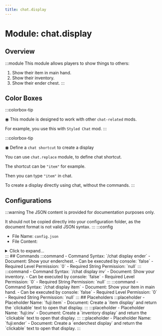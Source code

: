 ```yaml
---
title: chat.display
---
```



# Module: chat.display

## Overview
:::module
This module allows players to show things to others:
1. Show their item in main hand.
2. Show their inventory.
3. Show their ender chest.
:::
## Color Boxes

:::colorbox-tip

◉ This module is designed to work with other `chat-related` mods.

For example, you use this with `Styled Chat` mod.
:::

:::colorbox-tip

◉ Define a `chat shortcut` to create a display

You can use `chat.replace` module, to define chat shortcut.

The shortcut can be `"item"` for example.

Then you can type `"item"` in chat.

To create a display directly using chat, without the commands.
:::

## Configurations
:::warning
The JSON content is provided for documentation purposes only.

It should not be copied directly into your configuration folder, as the document format is not valid JSON syntax.
:::
:::config
- File Name: `config.json`
- File Content: 
<details>

<summary>Click to expand...</summary>

```json showLineNumbers title="config/fuji/modules/chat/display/config.json"
{
  /* The expiration duration for each created `display`. */
  "expiration_duration_seconds": 3600
}
```
</details>
:::
## Commands
:::command
- Command Syntax: `/chat display ender`
- Document: Show your enderchest.
- Can be executed by console: `false`
- Required Level Permission: `0`
- Required String Permission: `null`
:::
:::command
- Command Syntax: `/chat display inv`
- Document: Show your inventory.
- Can be executed by console: `false`
- Required Level Permission: `0`
- Required String Permission: `null`
:::
:::command
- Command Syntax: `/chat display item`
- Document: Show your item in main hand.
- Can be executed by console: `false`
- Required Level Permission: `0`
- Required String Permission: `null`
:::
## Placeholders
:::placeholder
- Placeholder Name: `fuji:item`
- Document: Create a `item display` and return the `clickable` text to open that display.
:::
:::placeholder
- Placeholder Name: `fuji:inv`
- Document: Create a `inventory display` and return the `clickable` text to open that display.
:::
:::placeholder
- Placeholder Name: `fuji:ender`
- Document: Create a `enderchest display` and return the `clickable` text to open that display.
:::
